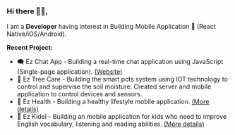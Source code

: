### Hi there 👋🏼,
I am a **Developer** having interest in Building Mobile Application 📱 (React Native/iOS/Android).

**Recent Project:**
- 🗨️ Ez Chat App - Building a real-time chat application using JavaScript (Single-page application). [(Website)](http://ezchatapp.herokuapp.com/html/index.html)
- 🌱 Ez Tree Care - Building the smart pots system using IOT technology to control and supervise the soil moisture. Created server and mobile application to control devices and sensors.
- 💑 Ez Health - Building a healthy lifestyle mobile application. [(More details)](https://github.com/ezratech/ezhealth)
- 📓 Ez Kidel - Building an mobile application for kids who need to improve English vocabulary, listening and reading abilities. [(More details)](https://github.com/ezratech/ezkidel)
